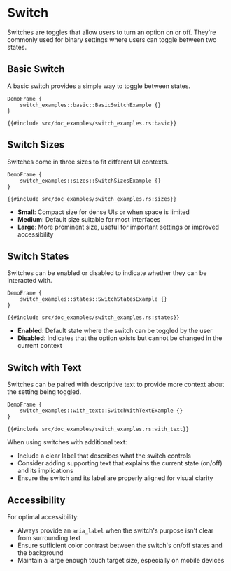# Switch

Switches are toggles that allow users to turn an option on or off. They're commonly used for binary settings where users can toggle between two states.

## Basic Switch

A basic switch provides a simple way to toggle between states.

```inject-dioxus
DemoFrame {
    switch_examples::basic::BasicSwitchExample {}
}
```

```rust, no_run
{{#include src/doc_examples/switch_examples.rs:basic}}
```

## Switch Sizes

Switches come in three sizes to fit different UI contexts.

```inject-dioxus
DemoFrame {
    switch_examples::sizes::SwitchSizesExample {}
}
```

```rust, no_run
{{#include src/doc_examples/switch_examples.rs:sizes}}
```

- **Small**: Compact size for dense UIs or when space is limited
- **Medium**: Default size suitable for most interfaces
- **Large**: More prominent size, useful for important settings or improved accessibility

## Switch States

Switches can be enabled or disabled to indicate whether they can be interacted with.

```inject-dioxus
DemoFrame {
    switch_examples::states::SwitchStatesExample {}
}
```

```rust, no_run
{{#include src/doc_examples/switch_examples.rs:states}}
```

- **Enabled**: Default state where the switch can be toggled by the user
- **Disabled**: Indicates that the option exists but cannot be changed in the current context

## Switch with Text

Switches can be paired with descriptive text to provide more context about the setting being toggled.

```inject-dioxus
DemoFrame {
    switch_examples::with_text::SwitchWithTextExample {}
}
```

```rust, no_run
{{#include src/doc_examples/switch_examples.rs:with_text}}
```

When using switches with additional text:
- Include a clear label that describes what the switch controls
- Consider adding supporting text that explains the current state (on/off) and its implications
- Ensure the switch and its label are properly aligned for visual clarity

## Accessibility

For optimal accessibility:
- Always provide an `aria_label` when the switch's purpose isn't clear from surrounding text
- Ensure sufficient color contrast between the switch's on/off states and the background
- Maintain a large enough touch target size, especially on mobile devices